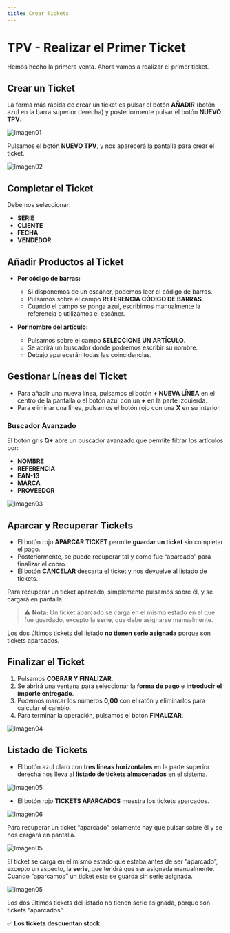 ```yaml
---
title: Crear Tickets
---
```


# TPV - Realizar el Primer Ticket  

Hemos hecho la primera venta. Ahora vamos a realizar el primer ticket.  

## Crear un Ticket  

La forma más rápida de crear un ticket es pulsar el botón **AÑADIR** (botón azul en la barra superior derecha) y posteriormente pulsar el botón **NUEVO TPV**. 

![Imagen01](../../../assets/tips/TPV01.png)

Pulsamos el botón **NUEVO TPV**, y nos aparecerá la pantalla para crear el ticket.  

![Imagen02](../../../assets/tips/TPV05.png)

## Completar el Ticket  

Debemos seleccionar:  
- **SERIE**  
- **CLIENTE**  
- **FECHA**  
- **VENDEDOR**  

## Añadir Productos al Ticket  

- **Por código de barras:**  
  - Si disponemos de un escáner, podemos leer el código de barras.  
  - Pulsamos sobre el campo **REFERENCIA CÓDIGO DE BARRAS**.  
  - Cuando el campo se ponga azul, escribimos manualmente la referencia o utilizamos el escáner.  

- **Por nombre del artículo:**  
  - Pulsamos sobre el campo **SELECCIONE UN ARTÍCULO**.  
  - Se abrirá un buscador donde podremos escribir su nombre.  
  - Debajo aparecerán todas las coincidencias.  

## Gestionar Líneas del Ticket  

- Para añadir una nueva línea, pulsamos el botón **+ NUEVA LÍNEA** en el centro de la pantalla o el botón azul con un **+** en la parte izquierda.  
- Para eliminar una línea, pulsamos el botón rojo con una **X** en su interior.  

### Buscador Avanzado  

El botón gris **Q+** abre un buscador avanzado que permite filtrar los artículos por:  
- **NOMBRE**  
- **REFERENCIA**  
- **EAN-13**  
- **MARCA**  
- **PROVEEDOR**  

![Imagen03](../../../assets/tips/TPV32.png)

## Aparcar y Recuperar Tickets  

- El botón rojo **APARCAR TICKET** permite **guardar un ticket** sin completar el pago.  
- Posteriormente, se puede recuperar tal y como fue “aparcado” para finalizar el cobro.  
- El botón **CANCELAR** descarta el ticket y nos devuelve al listado de tickets.  

Para recuperar un ticket aparcado, simplemente pulsamos sobre él, y se cargará en pantalla.  
> ⚠️ **Nota:** Un ticket aparcado se carga en el mismo estado en el que fue guardado, excepto la **serie**, que debe asignarse manualmente.  

Los dos últimos tickets del listado **no tienen serie asignada** porque son tickets aparcados.  

## Finalizar el Ticket  

1. Pulsamos **COBRAR Y FINALIZAR**.  
2. Se abrirá una ventana para seleccionar la **forma de pago** e **introducir el importe entregado**.  
3. Podemos marcar los números **0,00** con el ratón y eliminarlos para calcular el cambio.  
4. Para terminar la operación, pulsamos el botón **FINALIZAR**. 

![Imagen04](../../../assets/tips/TPV35.png)

## Listado de Tickets  

- El botón azul claro con **tres líneas horizontales** en la parte superior derecha nos lleva al **listado de tickets almacenados** en el sistema.  

![Imagen05](../../../assets/tips/TPV40.png)

- El botón rojo **TICKETS APARCADOS** muestra los tickets aparcados.  

![Imagen06](../../../assets/tips/TPV46.png)

Para recuperar un ticket “aparcado” solamente hay que pulsar sobre él y se nos cargará en pantalla.  

![Imagen05](../../../assets/tips/TPV52.png)

El ticket se carga en el mismo estado que estaba antes de ser “aparcado”, excepto un aspecto, la **serie**, que tendrá que ser asignada manualmente. Cuando “aparcamos” un ticket este se guarda sin serie asignada.  

![Imagen05](../../../assets/tips/TPV55.png)

Los dos últimos tickets del listado no tienen serie asignada, porque son tickets “aparcados”.  

✅ **Los tickets descuentan stock.**  
